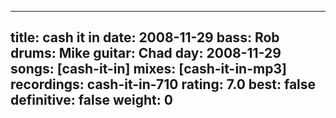 
---
title: cash it in
date: 2008-11-29
bass:	Rob
drums:	Mike
guitar:	Chad
day: 2008-11-29
songs: [cash-it-in]
mixes: [cash-it-in-mp3]
recordings: cash-it-in-710
rating: 7.0
best: false
definitive: false
weight: 0
---
